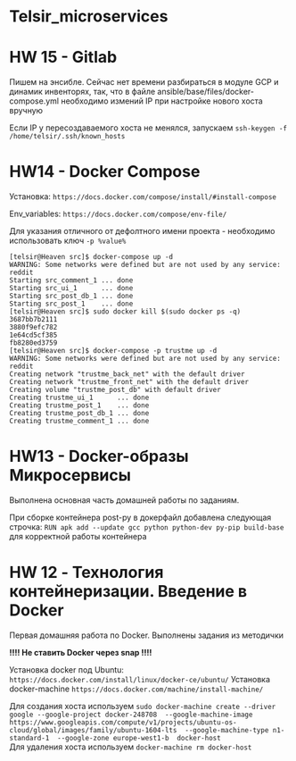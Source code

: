 # Telsir_microservices
# HW 15 - Gitlab

Пишем на энсибле. Сейчас нет времени разбираться в модуле GCP и динамик инвенторях, так, что в файле ansible/base/files/docker-compose.yml необходимо измений IP при настройке нового хоста вручную 

Если IP у пересоздаваемого хоста не менялся, запускаем `ssh-keygen -f /home/telsir/.ssh/known_hosts`

# HW14 - Docker Compose

Установка: `https://docs.docker.com/compose/install/#install-compose`

Env_variables: `https://docs.docker.com/compose/env-file/`

Для указания отличного от дефолтного имени проекта - необходимо использовать ключ `-p %value%`

    [telsir@Heaven src]$ docker-compose up -d
    WARNING: Some networks were defined but are not used by any service: reddit
    Starting src_comment_1 ... done
    Starting src_ui_1      ... done
    Starting src_post_db_1 ... done
    Starting src_post_1    ... done
    [telsir@Heaven src]$ sudo docker kill $(sudo docker ps -q)
    3687bb7b2111
    3880f9efc782
    1e64cd5cf385
    fb8280ed3759
    [telsir@Heaven src]$ docker-compose -p trustme up -d
    WARNING: Some networks were defined but are not used by any service: reddit
    Creating network "trustme_back_net" with the default driver
    Creating network "trustme_front_net" with the default driver
    Creating volume "trustme_post_db" with default driver
    Creating trustme_ui_1      ... done
    Creating trustme_post_1    ... done
    Creating trustme_post_db_1 ... done
    Creating trustme_comment_1 ... done



# HW13 - Docker-образы Микросервисы

Выполнена основная часть домашней работы по заданиям. 

При сборке контейнера post-py в докерфайл добавлена следующая строчка: `RUN apk add --update gcc python python-dev py-pip build-base` для корректной работы контейнера


# HW 12 - Технология контейнеризации. Введение в Docker

Первая домашняя работа по Docker. Выполнены задания из методички

**!!!! Не ставить Docker через snap !!!!**

Установка docker под Ubuntu: `https://docs.docker.com/install/linux/docker-ce/ubuntu/`
Установка docker-machine `https://docs.docker.com/machine/install-machine/`

Для создания хоста используем `sudo docker-machine create --driver google --google-project docker-248708  --google-machine-image https://www.googleapis.com/compute/v1/projects/ubuntu-os-cloud/global/images/family/ubuntu-1604-lts  --google-machine-type n1-standard-1  --google-zone europe-west1-b  docker-host` \
Для удаления хоста используем `docker-machine rm docker-host`
